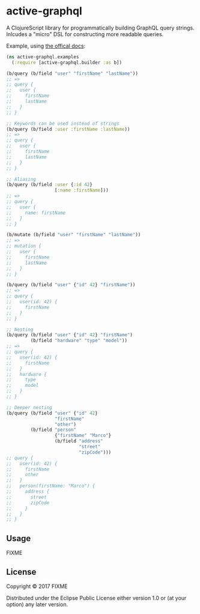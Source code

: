 # active-graphql

A ClojureScript library for programmatically building GraphQL query strings. Inlcudes a "micro" DSL for constructing more readable queries.

Example, using [the offical docs](http://graphql.org/learn/queries/):

```Clojure
(ns active-graphql.examples
  (:require [active-graphql.builder :as b])

(b/query (b/field "user" "firstName" "lastName"))
;; =>
;; query {
;;   user {
;;     firstName
;;     lastName
;;   }
;; }

;; Keywords can be used instead of strings
(b/query (b/field :user :firstName :lastName))
;; =>
;; query {
;;   user {
;;     firstName
;;     lastName
;;   }
;; }

;; Aliasing
(b/query (b/field :user {:id 42}
                  [:name :firstName]))
;; =>
;; query {
;;   user {
;;     name: firstName
;;   }
;; }

(b/mutate (b/field "user" "firstName" "lastName"))
;; =>
;; mutation {
;;   user {
;;     firstName
;;     lastName
;;   }
;; }

(b/query (b/field "user" {"id" 42} "firstName"))
;; =>
;; query {
;;   user(id: 42) {
;;     firstName
;;   }
;; }

;; Nesting
(b/query (b/field "user" {"id" 42} "firstName")
         (b/field "hardware" "type" "model"))
;; =>
;; query {
;;   user(id: 42) {
;;     firstName
;;   }
;;   hardware {
;;     type
;;     model
;;   }
;; }

;; Deeper nesting
(b/query (b/field "user" {"id" 42}
                  "firstName"
                  "other")
         (b/field "person"
                  {"firstName" "Marco"}
                  (b/field "address"
                           "street"
                           "zipCode")))
;; query {
;;   user(id: 42) {
;;     firstName
;;     other
;;   }
;;   person(firstName: "Marco") {
;;     address {
;;       street
;;       zipCode
;;     }
;;   }
;; }

```

## Usage

FIXME

## License

Copyright © 2017 FIXME

Distributed under the Eclipse Public License either version 1.0 or (at
your option) any later version.
